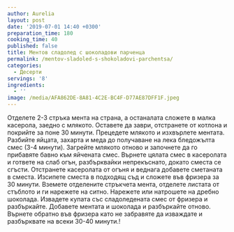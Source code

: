 ```yaml
---
author: Aurelia
layout: post
date: '2019-07-01 14:40 +0300'
preparation_time: 180
cooking_time: 40
published: false
title: Ментов сладолед с шоколадови парченца
permalink: /mentov-sladoled-s-shokoladovi-parchentsa/
categories:
  - Десерти
servings: '8'
ingredients:
  - ''
image: /media/AFA862DE-8A81-4C2E-BC4F-D77AE87DFF1F.jpeg
---
```

Отделете 2-3 стръка мента на страна, а останалата сложете в малка касерола, заедно с млякото. Оставете да заври, отстранете от котлона и покрийте за поне 30 минути.
Прецедете млякото и изхвърлете ментата.
Разбийте яйцата, захарта и меда до получаване на лека бледожълта смес (3-4 минути).
Загрейте млякото отново и започнете да го прибавяте бавно към яйчената смес. Върнете цялата смес в касеролата и гответе на слаб огън, разбърквайки непрекъснато, докато сместа се сгъсти.
Отстранете касеролата от огъня и веднага добавете сметаната в сместа. 
Изсипете сместа в подходящ съд и сложете във фризера за 30 минути.
Вземете отделените стръкчета мента, отделете листата от стъблото и ги нарежете на ситно. 
Нарежете или натрошете на дребно шоколада.
Извадете купата със сладоледената смес от фризера и разбъркайте. Добавете ментата и шоколада и разбъркайте отново. Върнете обратно във фризера като не забравяте да изваждате и разбърквате на всеки 30-40 минути.!
